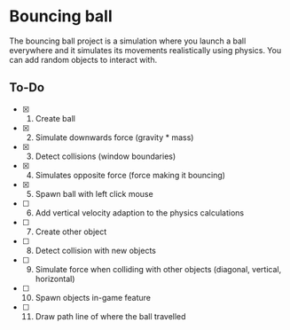 # Bouncing ball

The bouncing ball project is a simulation where you launch a ball everywhere and it simulates
its movements realistically using physics. You can add random objects to interact with.

## To-Do
- [x] 1. Create ball
- [x] 2. Simulate downwards force (gravity * mass)
- [x] 3. Detect collisions (window boundaries)
- [x] 4. Simulates opposite force (force making it bouncing)
- [x] 5. Spawn ball with left click mouse
- [ ] 6. Add vertical velocity adaption to the physics calculations
- [ ] 7. Create other object
- [ ] 8. Detect collision with new objects
- [ ] 9. Simulate force when colliding with other objects (diagonal, vertical, horizontal)
- [ ] 10. Spawn objects in-game feature
- [ ] 11. Draw path line of where the ball travelled